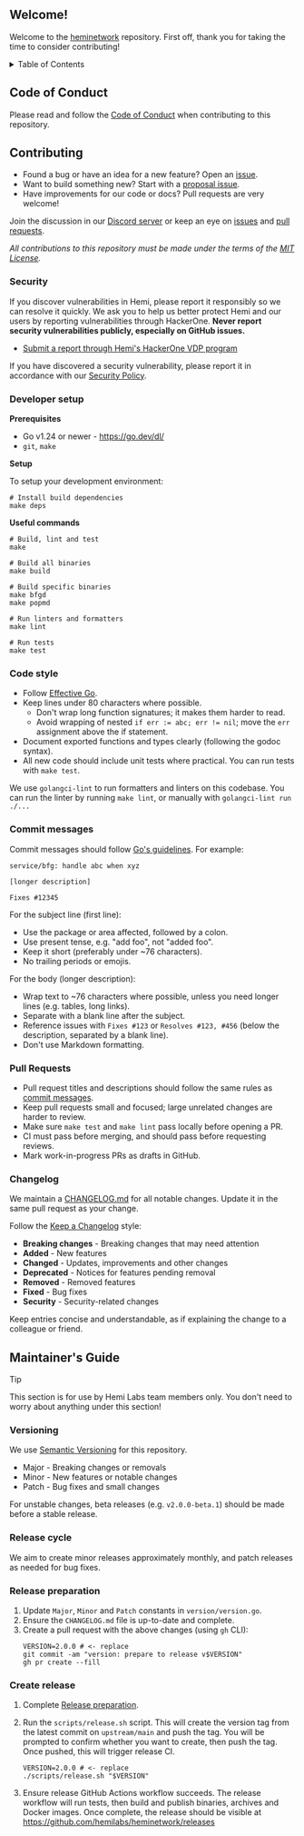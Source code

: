 ## Welcome!

Welcome to the [heminetwork](https://github.com/hemilabs/heminetwork) repository. First off, thank you for taking the
time to consider contributing!

<details>
  <summary>Table of Contents</summary>

<!-- TOC -->
  * [Welcome!](#welcome)
  * [Code of Conduct](#code-of-conduct)
  * [Contributing](#contributing)
    * [Security](#security)
    * [Developer setup](#developer-setup)
    * [Code style](#code-style)
    * [Commit messages](#commit-messages)
    * [Pull Requests](#pull-requests)
    * [Changelog](#changelog)
  * [Maintainer's Guide](#maintainers-guide)
    * [Versioning](#versioning)
    * [Release cycle](#release-cycle)
    * [Release preparation](#release-preparation)
    * [Create release](#create-release)
<!-- TOC -->
</details>

## Code of Conduct

Please read and follow the [Code of Conduct](https://github.com/hemilabs/.github/blob/main/CODE_OF_CONDUCT.md) when
contributing to this repository.

## Contributing

- Found a bug or have an idea for a new feature? Open an [issue](https://github.com/hemilabs/heminetwork/issues).
- Want to build something new? Start with a [proposal issue](https://github.com/hemilabs/heminetwork/issues).
- Have improvements for our code or docs? Pull requests are very welcome!

Join the discussion in our [Discord server](https://discord.gg/hemixyz) or keep an eye
on [issues](https://github.com/hemilabs/heminetwork/issues)
and [pull requests](https://github.com/hemilabs/heminetwork/pulls).

_All contributions to this repository must be made under the terms of the [MIT License](LICENSE)._

### Security

If you discover vulnerabilities in Hemi, please report it responsibly so we can resolve it quickly. We ask you to help
us better protect Hemi and our users by reporting vulnerabilities through HackerOne. **Never report security
vulnerabilities publicly, especially on GitHub issues.**

- [Submit a report through Hemi's HackerOne VDP program](https://hackerone.com/hemi_labs_vdp)

If you have discovered a security vulnerability, please report it in accordance with
our [Security Policy](https://github.com/hemilabs/.github/blob/main/SECURITY.md).

### Developer setup

**Prerequisites**

- Go v1.24 or newer - https://go.dev/dl/
- `git`, `make`

**Setup**

To setup your development environment:

```shell
# Install build dependencies
make deps
```

**Useful commands**

```shell
# Build, lint and test
make

# Build all binaries
make build

# Build specific binaries
make bfgd
make popmd

# Run linters and formatters
make lint

# Run tests
make test
```

### Code style

- Follow [Effective Go](hhttps://go.dev/doc/effective_go).
- Keep lines under 80 characters where possible.
  - Don't wrap long function signatures; it makes them harder to read.
  - Avoid wrapping of nested `if err := abc; err != nil`; move the `err` assignment above the if statement.
- Document exported functions and types clearly (following the godoc syntax).
- All new code should include unit tests where practical. You can run tests with `make test`.

We use `golangci-lint` to run formatters and linters on this codebase. You can run the linter by running `make lint`,
or manually with `golangci-lint run ./...`

### Commit messages

Commit messages should follow [Go's guidelines](https://go.dev/doc/contribute#commit_messages). For example:

```
service/bfg: handle abc when xyz

[longer description]

Fixes #12345
```

For the subject line (first line):

- Use the package or area affected, followed by a colon.
- Use present tense, e.g. "add foo", not "added foo".
- Keep it short (preferably under ~76 characters).
- No trailing periods or emojis.

For the body (longer description):

- Wrap text to ~76 characters where possible, unless you need longer lines (e.g. tables, long links).
- Separate with a blank line after the subject.
- Reference issues with `Fixes #123` or `Resolves #123, #456` (below the description, separated by a blank line).
- Don't use Markdown formatting.

### Pull Requests

- Pull request titles and descriptions should follow the same rules as [commit messages](#commit-messages).
- Keep pull requests small and focused; large unrelated changes are harder to review.
- Make sure `make test` and `make lint` pass locally before opening a PR.
- CI must pass before merging, and should pass before requesting reviews.
- Mark work-in-progress PRs as drafts in GitHub.

### Changelog

We maintain a [CHANGELOG.md](CHANGELOG.md) for all notable changes. Update it in the same pull request as your change.

Follow the [Keep a Changelog](https://keepachangelog.com/en/1.1.0/) style:

- **Breaking changes** - Breaking changes that may need attention
- **Added** - New features
- **Changed** - Updates, improvements and other changes
- **Deprecated** - Notices for features pending removal
- **Removed** - Removed features
- **Fixed** - Bug fixes
- **Security** - Security-related changes

Keep entries concise and understandable, as if explaining the change to a colleague or friend.

## Maintainer's Guide

> [!TIP]
> This section is for use by Hemi Labs team members only. You don't need to worry about anything under this section!

### Versioning

We use [Semantic Versioning](https://semver.org/spec/v2.0.0.html) for this repository.

- Major - Breaking changes or removals
- Minor - New features or notable changes
- Patch - Bug fixes and small changes

For unstable changes, beta releases (e.g. `v2.0.0-beta.1`) should be made before a stable release.

### Release cycle

We aim to create minor releases approximately monthly, and patch releases as needed for bug fixes.

### Release preparation

1. Update `Major`, `Minor` and `Patch` constants in `version/version.go`.
2. Ensure the `CHANGELOG.md` file is up-to-date and complete.
3. Create a pull request with the above changes (using `gh` CLI):
   ```shell
   VERSION=2.0.0 # <- replace
   git commit -am "version: prepare to release v$VERSION"
   gh pr create --fill
   ```

### Create release

1. Complete [Release preparation](#release-preparation).
2. Run the `scripts/release.sh` script. This will create the version tag from the latest commit on `upstream/main` and
   push the tag. You will be prompted to confirm whether you want to create, then push the tag. Once pushed, this will
   trigger release CI.
   ```shell
   VERSION=2.0.0 # <- replace
   ./scripts/release.sh "$VERSION"
   ```

3. Ensure release GitHub Actions workflow succeeds. The release workflow will run tests, then build and publish
   binaries, archives and Docker images. Once complete, the release should be visible
   at https://github.com/hemilabs/heminetwork/releases
